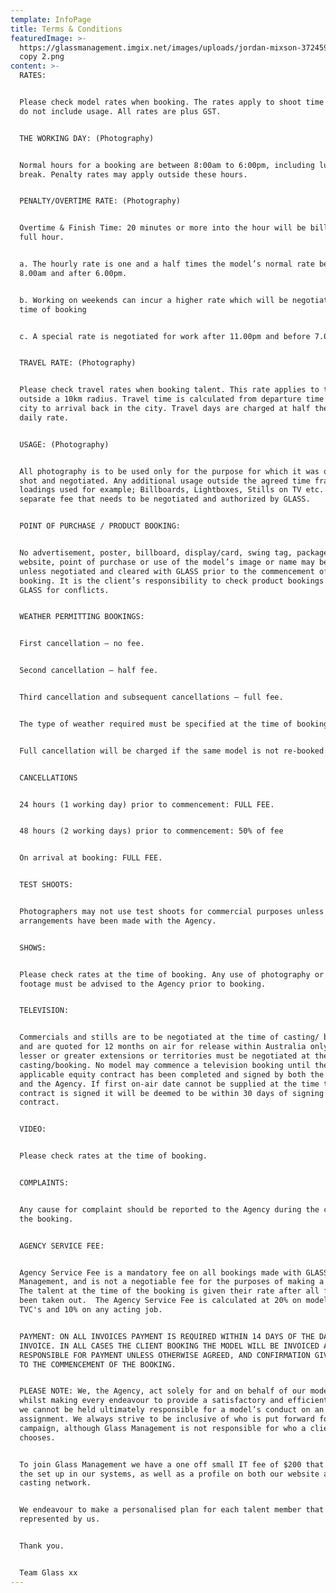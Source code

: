 ```yaml
---
template: InfoPage
title: Terms & Conditions
featuredImage: >-
  https://glassmanagement.imgix.net/images/uploads/jordan-mixson-372459-unsplash
  copy 2.png
content: >-
  RATES:


  Please check model rates when booking. The rates apply to shoot time only and
  do not include usage. All rates are plus GST.


  THE WORKING DAY: (Photography)


  Normal hours for a booking are between 8:00am to 6:00pm, including lunch
  break. Penalty rates may apply outside these hours.


  PENALTY/OVERTIME RATE: (Photography)


  Overtime & Finish Time: 20 minutes or more into the hour will be billed as a
  full hour.


  a. The hourly rate is one and a half times the model’s normal rate before
  8.00am and after 6.00pm.


  b. Working on weekends can incur a higher rate which will be negotiated at
  time of booking


  c. A special rate is negotiated for work after 11.00pm and before 7.00am.


  TRAVEL RATE: (Photography)


  Please check travel rates when booking talent. This rate applies to travel
  outside a 10km radius. Travel time is calculated from departure time in the
  city to arrival back in the city. Travel days are charged at half the model’s
  daily rate.


  USAGE: (Photography)


  All photography is to be used only for the purpose for which it was originally
  shot and negotiated. Any additional usage outside the agreed time frame or for
  loadings used for example; Billboards, Lightboxes, Stills on TV etc. is a
  separate fee that needs to be negotiated and authorized by GLASS.


  POINT OF PURCHASE / PRODUCT BOOKING:


  No advertisement, poster, billboard, display/card, swing tag, package,
  website, point of purchase or use of the model’s image or name may be used
  unless negotiated and cleared with GLASS prior to the commencement of the
  booking. It is the client’s responsibility to check product bookings with
  GLASS for conflicts.


  WEATHER PERMITTING BOOKINGS:


  First cancellation – no fee.


  Second cancellation – half fee.


  Third cancellation and subsequent cancellations – full fee.


  The type of weather required must be specified at the time of booking.


  Full cancellation will be charged if the same model is not re-booked.


  CANCELLATIONS


  24 hours (1 working day) prior to commencement: FULL FEE.


  48 hours (2 working days) prior to commencement: 50% of fee


  On arrival at booking: FULL FEE.


  TEST SHOOTS:


  Photographers may not use test shoots for commercial purposes unless specific
  arrangements have been made with the Agency.


  SHOWS:


  Please check rates at the time of booking. Any use of photography or video
  footage must be advised to the Agency prior to booking.


  TELEVISION:


  Commercials and stills are to be negotiated at the time of casting/ booking,
  and are quoted for 12 months on air for release within Australia only. Any
  lesser or greater extensions or territories must be negotiated at the time of
  casting/booking. No model may commence a television booking until the
  applicable equity contract has been completed and signed by both the client
  and the Agency. If first on-air date cannot be supplied at the time the
  contract is signed it will be deemed to be within 30 days of signing of the
  contract.


  VIDEO:


  Please check rates at the time of booking.


  COMPLAINTS:


  Any cause for complaint should be reported to the Agency during the course of
  the booking.


  AGENCY SERVICE FEE:


  Agency Service Fee is a mandatory fee on all bookings made with GLASS
  Management, and is not a negotiable fee for the purposes of making a booking. 
  The talent at the time of the booking is given their rate after all fees have
  been taken out.  The Agency Service Fee is calculated at 20% on modelling and
  TVC's and 10% on any acting job.


  PAYMENT: ON ALL INVOICES PAYMENT IS REQUIRED WITHIN 14 DAYS OF THE DATE OF
  INVOICE. IN ALL CASES THE CLIENT BOOKING THE MODEL WILL BE INVOICED AND SOLELY
  RESPONSIBLE FOR PAYMENT UNLESS OTHERWISE AGREED, AND CONFIRMATION GIVEN, PRIOR
  TO THE COMMENCEMENT OF THE BOOKING.


  PLEASE NOTE: We, the Agency, act solely for and on behalf of our models and
  whilst making every endeavour to provide a satisfactory and efficient service
  we cannot be held ultimately responsible for a model’s conduct on an
  assignment. We always strive to be inclusive of who is put forward for any
  campaign, although Glass Management is not responsible for who a client
  chooses. 


  To join Glass Management we have a one off small IT fee of $200 that covers
  the set up in our systems, as well as a profile on both our website and
  casting network. 


  We endeavour to make a personalised plan for each talent member that is
  represented by us. 


  Thank you.


  Team Glass xx
---
```


